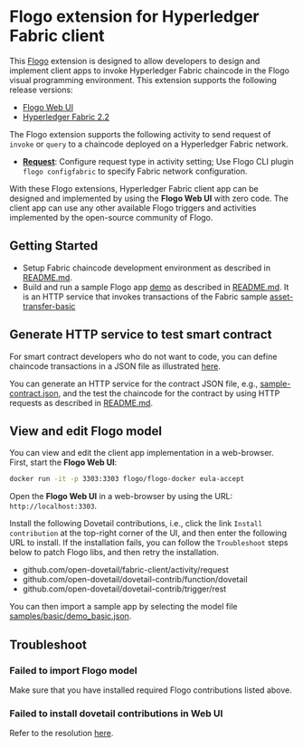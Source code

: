 # Flogo extension for Hyperledger Fabric client

This [Flogo](http://www.flogo.io/) extension is designed to allow developers to design and implement client apps to invoke Hyperledger Fabric chaincode in the Flogo visual programming environment. This extension supports the following release versions:

- [Flogo Web UI](http://www.flogo.io/)
- [Hyperledger Fabric 2.2](https://www.hyperledger.org/projects/fabric)

The Flogo extension supports the following activity to send request of `invoke` or `query` to a chaincode deployed on a Hyperledger Fabric network.

- [**Request**](activity/request): Configure request type in activity setting; Use Flogo CLI plugin `flogo configfabric` to specify Fabric network configuration.

With these Flogo extensions, Hyperledger Fabric client app can be designed and implemented by using the **Flogo Web UI** with zero code. The client app can use any other available Flogo triggers and activities implemented by the open-source community of Flogo.

## Getting Started

- Setup Fabric chaincode development environment as described in [README.md](https://github.com/open-dovetail/fabric-chaincode/blob/master/README.md).
- Build and run a sample Flogo app [demo](./samples/basic) as described in [README.md](./samples/basic/README.md). It is an HTTP service that invokes transactions of the Fabric sample [asset-transfer-basic](https://github.com/hyperledger/fabric-samples/tree/master/asset-transfer-basic)

## Generate HTTP service to test smart contract

For smart contract developers who do not want to code, you can define chaincode transactions in a JSON file as illustrated [here](https://github.com/open-dovetail/fabric-chaincode/tree/master/contract).

You can generate an HTTP service for the contract JSON file, e.g., [sample-contract.json](./contract/sample-contract.json), and the test the chaincode for the contract by using HTTP requests as described in [README.md](./contract/README.md).

## View and edit Flogo model

You can view and edit the client app implementation in a web-browser. First, start the **Flogo Web UI**:

```bash
docker run -it -p 3303:3303 flogo/flogo-docker eula-accept
```

Open the **Flogo Web UI** in a web-browser by using the URL: `http://localhost:3303`.

Install the following Dovetail contributions, i.e., click the link `Install contribution` at the top-right corner of the UI, and then enter the following URL to install. If the installation fails, you can follow the `Troubleshoot` steps below to patch Flogo libs, and then retry the installation.

- github.com/open-dovetail/fabric-client/activity/request
- github.com/open-dovetail/dovetail-contrib/function/dovetail
- github.com/open-dovetail/dovetail-contrib/trigger/rest

You can then import a sample app by selecting the model file [samples/basic/demo_basic.json](./samples/basic/demo_basic.json).

## Troubleshoot

### Failed to import Flogo model

Make sure that you have installed required Flogo contributions listed above.

### Failed to install dovetail contributions in Web UI

Refer to the resolution [here](https://github.com/open-dovetail/fabric-chaincode#troubleshoot).
